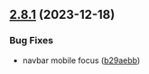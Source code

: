 ## [2.8.1](https://github.com/italia/bootstrap-italia/compare/v2.8.0...v2.8.1) (2023-12-18)

### Bug Fixes

* navbar mobile focus ([b29aebb](https://github.com/italia/bootstrap-italia/commit/b29aebba6f1c5a7aa253617dfe1bc8c24e3c8d30))
